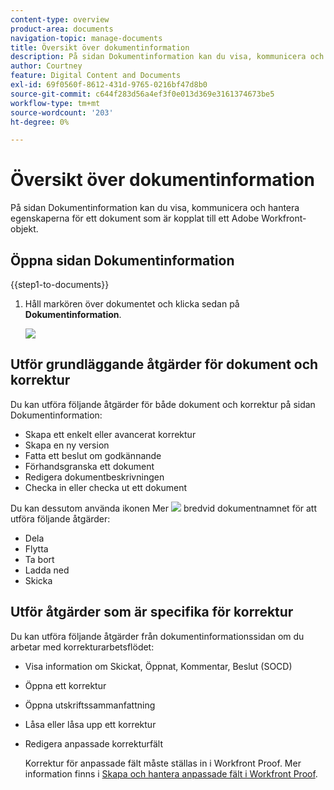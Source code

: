 ```yaml
---
content-type: overview
product-area: documents
navigation-topic: manage-documents
title: Översikt över dokumentinformation
description: På sidan Dokumentinformation kan du visa, kommunicera och hantera egenskaperna för ett dokument som är kopplat till ett Adobe Workfront-objekt.
author: Courtney
feature: Digital Content and Documents
exl-id: 69f0560f-8612-431d-9765-0216bf47d8b0
source-git-commit: c644f283d56a4ef3f0e013d369e3161374673be5
workflow-type: tm+mt
source-wordcount: '203'
ht-degree: 0%

---
```


# Översikt över dokumentinformation

På sidan Dokumentinformation kan du visa, kommunicera och hantera egenskaperna för ett dokument som är kopplat till ett Adobe Workfront-objekt.

## Öppna sidan Dokumentinformation

{{step1-to-documents}}

1. Håll markören över dokumentet och klicka sedan på **Dokumentinformation**.

   ![](assets/document-details-350x179.png)

## Utför grundläggande åtgärder för dokument och korrektur

Du kan utföra följande åtgärder för både dokument och korrektur på sidan Dokumentinformation:

* Skapa ett enkelt eller avancerat korrektur
* Skapa en ny version
* Fatta ett beslut om godkännande
* Förhandsgranska ett dokument
* Redigera dokumentbeskrivningen
* Checka in eller checka ut ett dokument

Du kan dessutom använda ikonen Mer ![](assets/more-icon.png) bredvid dokumentnamnet för att utföra följande åtgärder:

* Dela
* Flytta
* Ta bort
* Ladda ned
* Skicka

## Utför åtgärder som är specifika för korrektur

Du kan utföra följande åtgärder från dokumentinformationssidan om du arbetar med korrekturarbetsflödet:

* Visa information om Skickat, Öppnat, Kommentar, Beslut (SOCD)
* Öppna ett korrektur
* Öppna utskriftssammanfattning
* Låsa eller låsa upp ett korrektur
* Redigera anpassade korrekturfält

  Korrektur för anpassade fält måste ställas in i Workfront Proof. Mer information finns i [Skapa och hantera anpassade fält i Workfront Proof](../../workfront-proof/wp-acct-admin/account-settings/create-and-manage-custom-fields.md).
